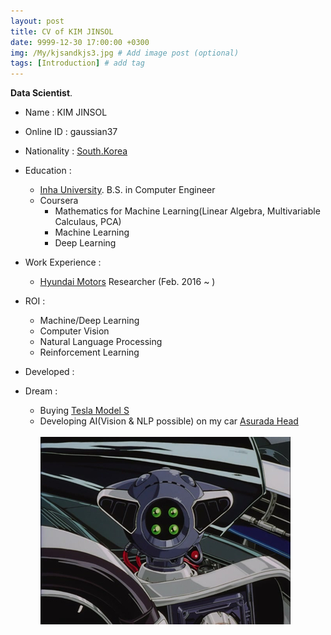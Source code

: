 ```yaml
---
layout: post
title: CV of KIM JINSOL
date: 9999-12-30 17:00:00 +0300
img: /My/kjsandkjs3.jpg # Add image post (optional)
tags: [Introduction] # add tag
---
```


**Data Scientist**.

+ Name : KIM JINSOL

+ Online ID : gaussian37

+ Nationality : [South.Korea](https://en.wikipedia.org/wiki/South_Korea)

+ Education :
    - [Inha University](http://www.inha.ac.kr/mbshome/mbs/eng/index.do). B.S. in Computer Engineer
    - Coursera
        - Mathematics for Machine Learning(Linear Algebra, Multivariable Calculaus, PCA)
        - Machine Learning
        - Deep Learning           

+ Work Experience : 
    - [Hyundai Motors](https://www.hyundai.com/worldwide/en) Researcher (Feb. 2016 ~ )
        
    
+ ROI :
    - Machine/Deep Learning      
    - Computer Vision
    - Natural Language Processing
    - Reinforcement Learning
    
+ Developed :



+ Dream : 
    - Buying [Tesla Model S](https://www.tesla.com/models)
    - Developing AI(Vision & NLP possible) on my car [Asurada Head](https://namu.wiki/w/%EB%89%B4%20%EC%95%84%EC%8A%A4%EB%9D%BC%EB%8B%A4)<br>  
      ![Asurada Head](../assets/img/asurada.jpg) 
      
    


